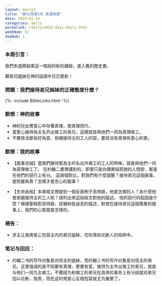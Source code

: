```yaml
---
layout: daily2
title: "第52周第1天 真理與愛"
date: 2019-01-14
categories: daily
permalink: /daily/wk52-day1-daily.html
weekNum: 52
dayNum: 1
---
```


### 本周引言：
我們本週將結束這一階段的新約讀經，進入舊約歷史書。

願弟兄姐妹在神的話語中日日更新！

### 問題：我們接待弟兄姊妹的正確態度什麼？

{%- include BibleLinks.html -%}

### 默想：神的故事 
+ 神的兒女應當心中存著真理，按真理而行。
+ 當愛心接待為主名外出做工的弟兄，這樣就是與他們一同為真理做工。
+ 不要效法那些好為首、拒絕接待主的工人的惡，要效法有真理有愛心的善。

### 默想：我的故事
+ 【服事忠誠】當我們接待那為主的名出外做工的工人的時候，就是與他們一同為真理做工了。
在約翰二書裡講到的，即便只是向傳異端邪說的人問安，都是在他們的惡行上有分。
這兩個對比，對我們有什麼提醒？接待弟兄這個服事，是對誰負責？怎樣才是忠心的服事？

+ 【生命品格】本章經文裡提到一個反面例子丟特腓，他是怎樣的人？為什麼他會拒絕接待主的工人呢？請列出來這段經文對他的描述。
他的惡行的起因是什麼？根據聖經對丟特腓、該猶和低迷丟的描述，默想在接待弟兄這個簡單的服事上，我們的心態當是怎樣的。

### 祷告：
+ 求主让我用爱心包容主内的弟兄姐妹，切勿落到论断人的陷阱中。

### 笔记与回应：
+ 约翰二书的写作对象是对信主的姐妹，而约翰三书的写作对象是对信主的弟兄。这里强调的是不知要有真理，更要有爱。接待为主外出做工的弟兄，就是与他们一同为主做工。不要因为和做工的弟兄在具体的事务上有分歧就对弟兄加以论断，指责，而在这时用爱心互相包容就尤为重要了。